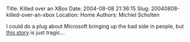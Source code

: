 Title: Killed over an XBox
Date: 2004-08-08 21:36:15
Slug: 20040808-killed-over-an-xbox
Location: Home
Authors: Michiel Scholten

<p>I could do a plug about Microsoft bringing up the bad side in people, but <a href="http://www.engadget.com/entry/5843052316338263/">this story</a> is just tragic...</p>